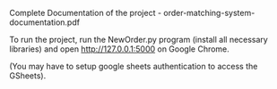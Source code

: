 Complete Documentation of the project - order-matching-system-documentation.pdf

To run the project, run the NewOrder.py program (install all necessary libraries) and open http://127.0.0.1:5000 on Google Chrome.

(You may have to setup google sheets authentication to access the GSheets).
